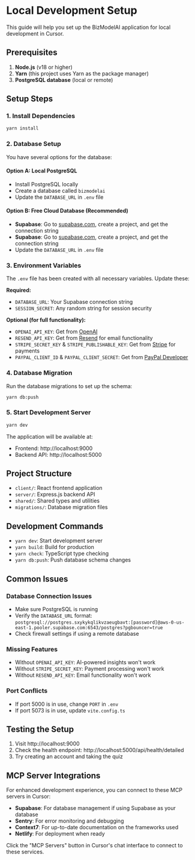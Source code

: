 # Local Development Setup

This guide will help you set up the BizModelAI application for local development in Cursor.

## Prerequisites

1. **Node.js** (v18 or higher)
2. **Yarn** (this project uses Yarn as the package manager)
3. **PostgreSQL database** (local or remote)

## Setup Steps

### 1. Install Dependencies

```bash
yarn install
```

### 2. Database Setup

You have several options for the database:

#### Option A: Local PostgreSQL

- Install PostgreSQL locally
- Create a database called `bizmodelai`
- Update the `DATABASE_URL` in `.env` file

#### Option B: Free Cloud Database (Recommended)

- **Supabase**: Go to [supabase.com](https://supabase.com), create a project, and get the connection string
- **Supabase**: Go to [supabase.com](https://supabase.com), create a project, and get the connection string
- Update the `DATABASE_URL` in `.env` file

### 3. Environment Variables

The `.env` file has been created with all necessary variables. Update these:

**Required:**

- `DATABASE_URL`: Your Supabase connection string
- `SESSION_SECRET`: Any random string for session security

**Optional (for full functionality):**

- `OPENAI_API_KEY`: Get from [OpenAI](https://platform.openai.com/api-keys)
- `RESEND_API_KEY`: Get from [Resend](https://resend.com) for email functionality
- `STRIPE_SECRET_KEY` & `STRIPE_PUBLISHABLE_KEY`: Get from [Stripe](https://stripe.com) for payments
- `PAYPAL_CLIENT_ID` & `PAYPAL_CLIENT_SECRET`: Get from [PayPal Developer](https://developer.paypal.com)

### 4. Database Migration

Run the database migrations to set up the schema:

```bash
yarn db:push
```

### 5. Start Development Server

```bash
yarn dev
```

The application will be available at:

- Frontend: http://localhost:9000
- Backend API: http://localhost:5000

## Project Structure

- `client/`: React frontend application
- `server/`: Express.js backend API
- `shared/`: Shared types and utilities
- `migrations/`: Database migration files

## Development Commands

- `yarn dev`: Start development server
- `yarn build`: Build for production
- `yarn check`: TypeScript type checking
- `yarn db:push`: Push database schema changes

## Common Issues

### Database Connection Issues

- Make sure PostgreSQL is running
- Verify the `DATABASE_URL` format: `postgresql://postgres.sxykykqlikvzaeugbavt:[password]@aws-0-us-east-1.pooler.supabase.com:6543/postgres?pgbouncer=true`
- Check firewall settings if using a remote database

### Missing Features

- Without `OPENAI_API_KEY`: AI-powered insights won't work
- Without `STRIPE_SECRET_KEY`: Payment processing won't work
- Without `RESEND_API_KEY`: Email functionality won't work

### Port Conflicts

- If port 5000 is in use, change `PORT` in `.env`
- If port 5073 is in use, update `vite.config.ts`

## Testing the Setup

1. Visit http://localhost:9000
2. Check the health endpoint: http://localhost:5000/api/health/detailed
3. Try creating an account and taking the quiz

## MCP Server Integrations

For enhanced development experience, you can connect to these MCP servers in Cursor:

- **Supabase**: For database management if using Supabase as your database
- **Sentry**: For error monitoring and debugging
- **Context7**: For up-to-date documentation on the frameworks used
- **Netlify**: For deployment when ready

Click the "MCP Servers" button in Cursor's chat interface to connect to these services.
